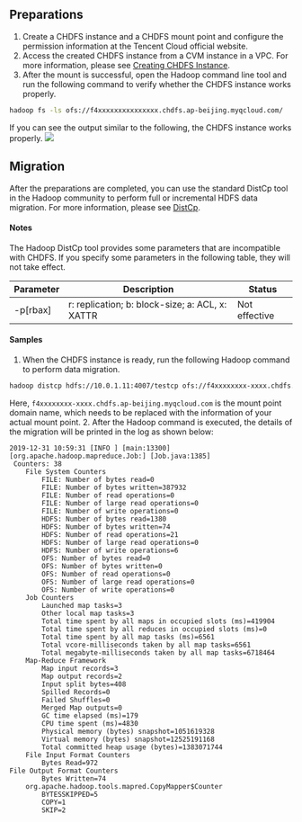 ## Preparations

1. Create a CHDFS instance and a CHDFS mount point and configure the permission information at the Tencent Cloud official website.
2. Access the created CHDFS instance from a CVM instance in a VPC. For more information, please see [Creating CHDFS Instance](https://intl.cloud.tencent.com/document/product/1106/41961).
3. After the mount is successful, open the Hadoop command line tool and run the following command to verify whether the CHDFS instance works properly.
```bash
hadoop fs -ls ofs://f4xxxxxxxxxxxxxxx.chdfs.ap-beijing.myqcloud.com/
```
If you can see the output similar to the following, the CHDFS instance works properly.
![](https://main.qcloudimg.com/raw/3be9476976dd7da027ea6e634652c00b.png)

## Migration

After the preparations are completed, you can use the standard DistCp tool in the Hadoop community to perform full or incremental HDFS data migration. For more information, please see [DistCp](https://hadoop.apache.org/docs/r1.0.4/cn/distcp.html).

#### Notes

The Hadoop DistCp tool provides some parameters that are incompatible with CHDFS. If you specify some parameters in the following table, they will not take effect.

| Parameter| Description                                        | Status |
| -------- | ----------------------------------------------- | -------- |
| -p[rbax] | r: replication; b: block-size; a: ACL, x: XATTR | Not effective   |

#### Samples

1. When the CHDFS instance is ready, run the following Hadoop command to perform data migration.
```bash
hadoop distcp hdfs://10.0.1.11:4007/testcp ofs://f4xxxxxxxx-xxxx.chdfs.ap-beijing.myqcloud.com/
```
Here, `f4xxxxxxxx-xxxx.chdfs.ap-beijing.myqcloud.com` is the mount point domain name, which needs to be replaced with the information of your actual mount point.
2. After the Hadoop command is executed, the details of the migration will be printed in the log as shown below:
```plaintext
2019-12-31 10:59:31 [INFO ] [main:13300] [org.apache.hadoop.mapreduce.Job:] [Job.java:1385]
 Counters: 38
    File System Counters
        FILE: Number of bytes read=0
        FILE: Number of bytes written=387932
        FILE: Number of read operations=0
        FILE: Number of large read operations=0
        FILE: Number of write operations=0
        HDFS: Number of bytes read=1380
        HDFS: Number of bytes written=74
        HDFS: Number of read operations=21
        HDFS: Number of large read operations=0
        HDFS: Number of write operations=6
        OFS: Number of bytes read=0
        OFS: Number of bytes written=0
        OFS: Number of read operations=0
        OFS: Number of large read operations=0
        OFS: Number of write operations=0
    Job Counters
        Launched map tasks=3
        Other local map tasks=3
        Total time spent by all maps in occupied slots (ms)=419904
        Total time spent by all reduces in occupied slots (ms)=0
        Total time spent by all map tasks (ms)=6561
        Total vcore-milliseconds taken by all map tasks=6561
        Total megabyte-milliseconds taken by all map tasks=6718464
    Map-Reduce Framework
        Map input records=3
        Map output records=2
        Input split bytes=408
        Spilled Records=0
        Failed Shuffles=0
        Merged Map outputs=0
        GC time elapsed (ms)=179
        CPU time spent (ms)=4830
        Physical memory (bytes) snapshot=1051619328
        Virtual memory (bytes) snapshot=12525191168
        Total committed heap usage (bytes)=1383071744
    File Input Format Counters
        Bytes Read=972
File Output Format Counters
        Bytes Written=74
    org.apache.hadoop.tools.mapred.CopyMapper$Counter
        BYTESSKIPPED=5
        COPY=1
        SKIP=2
```

